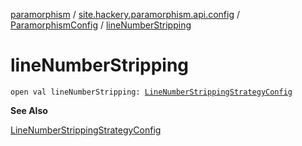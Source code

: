 [paramorphism](../../index.md) / [site.hackery.paramorphism.api.config](../index.md) / [ParamorphismConfig](index.md) / [lineNumberStripping](./line-number-stripping.md)

# lineNumberStripping

`open val lineNumberStripping: `[`LineNumberStrippingStrategyConfig`](../../site.hackery.paramorphism.api.config.strategies.obfuscation.stripping/-line-number-stripping-strategy-config.md)

**See Also**

[LineNumberStrippingStrategyConfig](../../site.hackery.paramorphism.api.config.strategies.obfuscation.stripping/-line-number-stripping-strategy-config.md)

